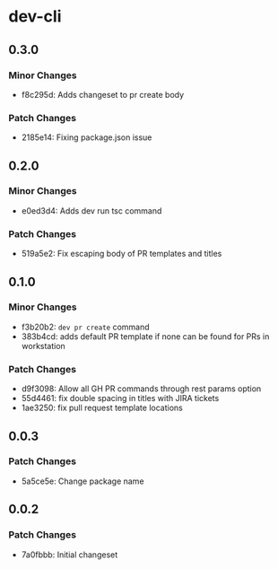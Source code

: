 # dev-cli

## 0.3.0

### Minor Changes

- f8c295d: Adds changeset to pr create body

### Patch Changes

- 2185e14: Fixing package.json issue

## 0.2.0

### Minor Changes

- e0ed3d4: Adds dev run tsc command

### Patch Changes

- 519a5e2: Fix escaping body of PR templates and titles

## 0.1.0

### Minor Changes

- f3b20b2: `dev pr create` command
- 383b4cd: adds default PR template if none can be found for PRs in workstation

### Patch Changes

- d9f3098: Allow all GH PR commands through rest params option
- 55d4461: fix double spacing in titles with JIRA tickets
- 1ae3250: fix pull request template locations

## 0.0.3

### Patch Changes

- 5a5ce5e: Change package name

## 0.0.2

### Patch Changes

- 7a0fbbb: Initial changeset
